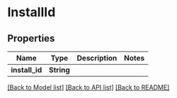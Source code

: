 # InstallId

## Properties

Name | Type | Description | Notes
------------ | ------------- | ------------- | -------------
**install_id** | **String** |  | 

[[Back to Model list]](../README.md#documentation-for-models) [[Back to API list]](../README.md#documentation-for-api-endpoints) [[Back to README]](../README.md)


